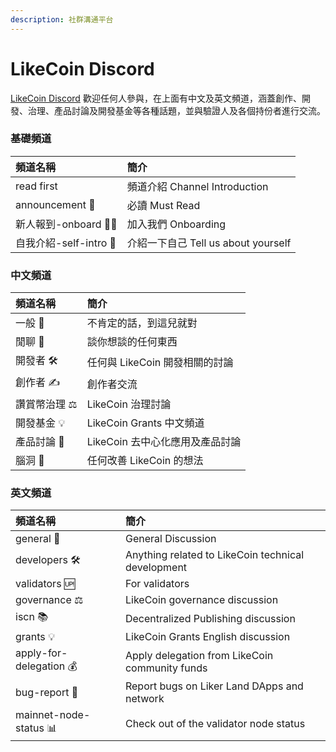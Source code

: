 ```yaml
---
description: 社群溝通平台
---
```


# LikeCoin Discord

[LikeCoin Discord](https://discord.com/invite/W4DQ6peZZZ) 歡迎任何人參與，在上面有中文及英文頻道，涵蓋創作、開發、治理、產品討論及開發基金等各種話題，並與驗證人及各個持份者進行交流。

### 基礎頻道

| 頻道名稱 | 簡介 |
| :--- | :--- |
| read first | 頻道介紹 Channel Introduction |
| announcement 📣 | 必讀 Must Read |
| 新人報到-onboard 🧑‍🚀 | 加入我們 Onboarding |
| 自我介紹-self-intro 🙋 | 介紹一下自己 Tell us about yourself |

### 中文頻道

| 頻道名稱 | 簡介 |
| :--- | :--- |
| 一般 👥 | 不肯定的話，到這兒就對 |
| 閒聊 👅 | 談你想談的任何東西 |
| 開發者 🛠 | 任何與 LikeCoin 開發相關的討論 |
| 創作者 ✍️ | 創作者交流 |
| 讚賞幣治理 ⚖ | LikeCoin 治理討論 |
| 開發基金 💡 | LikeCoin Grants 中文頻道 |
| 產品討論 🧬 | LikeCoin 去中心化應用及產品討論 |
| 腦洞 🧠 | 任何改善 LikeCoin 的想法 |

### 英文頻道

| 頻道名稱 | 簡介 |
| :--- | :--- |
| general 👥 | General Discussion |
| developers 🛠 | Anything related to LikeCoin technical development |
| validators 🆙 | For validators |
| governance ⚖ | LikeCoin governance discussion |
| iscn 📚 | Decentralized Publishing discussion |
| grants 💡 | LikeCoin Grants English discussion |
| apply-for-delegation 💰 | Apply delegation from LikeCoin community funds |
| bug-report 🐛 | Report bugs on Liker Land DApps and network |
| mainnet-node-status 📊 | Check out of the validator node status |

